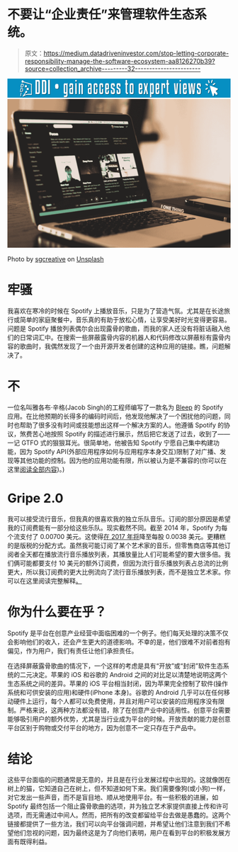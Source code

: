 # 不要让“企业责任”来管理软件生态系统。

> 原文：<https://medium.datadriveninvestor.com/stop-letting-corporate-responsibility-manage-the-software-ecosystem-aa8126270b39?source=collection_archive---------32----------------------->

[![](img/0ccc174c5c05192d4aae3907099faf49.png)](http://www.track.datadriveninvestor.com/1B9E)![](img/46faa1e8f209c91284b8cbed721cfbc5.png)

Photo by [sgcreative](https://unsplash.com/@sgcreative?utm_source=medium&utm_medium=referral) on [Unsplash](https://unsplash.com?utm_source=medium&utm_medium=referral)

# 牢骚

我喜欢在寒冷的时候在 Spotify 上播放音乐，只是为了营造气氛。尤其是在长途旅行或简单的家庭聚餐中，音乐真的有助于放松心情，让享受美好时光变得更容易。问题是 Spotify 播放列表偶尔会出现露骨的歌曲，而我的家人还没有将脏话融入他们的日常词汇中。在搜索一些屏蔽露骨内容的机器人和代码修改以屏蔽标有露骨内容的歌曲时，我偶然发现了一个由开源开发者创建的这种应用的链接。瞧，问题解决了。

# 不

一位名叫雅各布·辛格(Jacob Singh)的工程师编写了一款名为 [Bleep](http://www.jacobsingh.name/content/bleep-kid-friendly-playlists-filter-explicit-songs-spotify) 的 Spotify 应用。在比他预期的长得多的编码时间后，他发现他解决了一个困扰他的问题，同时也帮助了很多没有时间或技能想出这样一个解决方案的人。他遵循 Spotify 的协议，煞费苦心地按照 Spotify 的描述进行展示，然后把它发送了过去，收到了——一记 GTFO 式的狠狠耳光。很简单地，他被告知 Spotify 宁愿自己集中构建功能，因为 Spotify API(外部应用程序如何与应用程序本身交互)限制了对广播、发现等其他功能的控制。因为他的应用功能有限，所以被认为是不兼容的(你可以在这里[阅读全部内容](http://www.jacobsingh.name/content/spotify-rejects-my-app-millions-toddlers-get-their-mouths-washed-out-soap-0))。)

# Gripe 2.0

我可以接受流行音乐，但我真的很喜欢我的独立乐队音乐。订阅的部分原因是希望我的订阅费能有一部分给这些乐队。现实截然不同。截至 2014 年，Spotify 为每个流支付了 0.00700 美元。这使得[在 2017 年将](https://thetrichordist.com/2018/01/15/2017-streaming-price-bible-spotify-per-stream-rates-drop-9-apple-music-gains-marketshare-of-both-plays-and-overall-revenue/)降至每股 0.0038 美元。更糟糕的是版税的分配方式。虽然我可能订阅了某个艺术家的音乐，但零售商店等其他订阅者全天都在播放流行音乐播放列表，其播放量比人们可能希望的要大很多倍。我们俩可能都要支付 10 美元的额外订阅费，但因为流行音乐播放列表占总流的比例更大，所以我订阅费的更大比例流向了流行音乐播放列表，而不是独立艺术家。你可以在这里阅读完整解释[。](https://medium.com/cuepoint/streaming-music-is-ripping-you-off-61dc501e7f94)

# 你为什么要在乎？

Spotify 是平台在创意产业经营中面临困难的一个例子。他们每天处理的决策不仅会影响他们的收入，还会产生更大的道德影响。不幸的是，他们很难不对前者抱有偏见，作为用户，我们有责任让他们承担责任。

在选择屏蔽露骨歌曲的情况下，一个这样的考虑是具有“开放”或“封闭”软件生态系统的二元决定。苹果的 iOS 和谷歌的 Android 之间的对比足以清楚地说明这两个生态系统之间的差异。苹果的 iOS 平台相当封闭，因为苹果完全控制了软件(操作系统和可供安装的应用)和硬件(iPhone 本身)。谷歌的 Android 几乎可以在任何移动硬件上运行，每个人都可以免费使用，并且对用户可以安装的应用程序没有限制。严格来说，这两种方法都没有错，除了在创意产业中的适用性。创意平台需要能够吸引用户的额外优势，尤其是当行业成为平台的时候。开放贡献的能力是创意平台区别于购物或交付平台的地方，因为创意不一定只存在于产品中。

# 结论

这些平台面临的问题通常是无意的，并且是在行业发展过程中出现的。这就像困在树上的猫，它知道自己在树上，但不知道如何下来。我们需要像狗(或小狗)一样，对它发出一些声音，而不是盲目地、顺从地使用平台。有一些积极的进展，如 Spotify 最终包括一个阻止露骨歌曲的选项，并为独立艺术家提供直接上传和许可选项，而无需通过中间人。然而，把所有的改变都留给平台去做是愚蠢的。这两个链接都提供了一些方法，我们可以向平台强调问题，并希望让他们注意到我们不希望他们忽视的问题，因为最终这是为了向他们表明，用户在看到平台的积极发展方面有既得利益。
